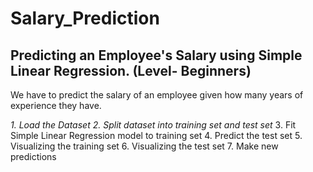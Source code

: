 # Salary_Prediction

## Predicting an Employee's Salary using Simple Linear Regression.  (Level- Beginners)
We have to predict the salary of an employee given how many years of experience they have.

*1. Load the Dataset*
*2. Split dataset into training set and test set*
3. Fit Simple Linear Regression model to training set
4. Predict the test set
5. Visualizing the training set
6. Visualizing the test set
7. Make new predictions

